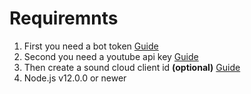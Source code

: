 # Requiremnts

1. First you need a bot token [Guide](https://discordjs.guide/preparations/setting-up-a-bot-application.html#creating-your-bot "Click!")
2. Second you need a youtube api key  [Guide](https://developers.google.com/youtube/v3/getting-started "Click!")
3. Then create a sound cloud client id **(optional)** [Guide](https://github.com/zackradisic/node-soundcloud-downloader#client-id "Click!")
4. Node.js v12.0.0 or newer

